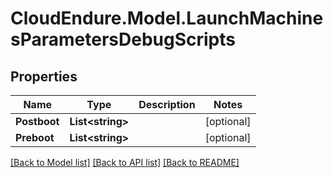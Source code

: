 # CloudEndure.Model.LaunchMachinesParametersDebugScripts
## Properties

Name | Type | Description | Notes
------------ | ------------- | ------------- | -------------
**Postboot** | **List&lt;string&gt;** |  | [optional] 
**Preboot** | **List&lt;string&gt;** |  | [optional] 

[[Back to Model list]](../README.md#documentation-for-models) [[Back to API list]](../README.md#documentation-for-api-endpoints) [[Back to README]](../README.md)

